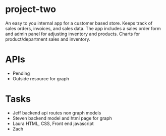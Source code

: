 # project-two
An easy to you internal app for a customer based store. Keeps track of sales orders, invoices, and sales data. 
The app includes a sales order form and admin panel for adjusting inventory and products. 
Charts for product/department sales and inventory. 



# APIs 
* Pending
* Outside resource for graph


# Tasks
* Jeff backend api routes non graph models
* Steven backend model and html page for graph
* Laura HTML, CSS, Front end javascript
* Zach 
